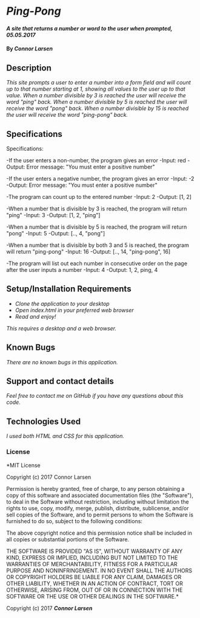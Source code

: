 # _Ping-Pong_

#### _A site that returns a number or word to the user when prompted, 05.05.2017_

#### By _**Connor Larsen**_

## Description

_This site prompts a user to enter a number into a form field and will count up to that number starting at 1, showing all values to the user up to that value. When a number divisible by 3 is reached the user will receive the word "ping" back. When a number divisible by 5 is reached the user will receive the word "pong" back. When a number divisible by 15 is reached the user will receive the word "ping-pong" back._

## Specifications

Specifications:

-If the user enters a non-number, the program gives an error
  -Input: red
  -Output: Error message: "You must enter a positive number"

-If the user enters a negative number, the program gives an error
  -Input: -2
  -Output: Error message: "You must enter a positive number"

-The program can count up to the entered number
  -Input: 2
  -Output: [1, 2]

-When a number that is divisible by 3 is reached, the program will return "ping"
  -Input: 3
  -Output: [1, 2, "ping"]

-When a number that is divisible by 5 is reached, the program will return "pong"
  -Input: 5
  -Output: [.., 4, "pong"]

-When a number that is divisible by both 3 and 5 is reached, the program will return "ping-pong"
    -Input: 16
    -Output: [.., 14, "ping-pong", 16]

-The program will list out each number in consecutive order on the page after the user inputs a number
  -Input: 4
  -Output: 1, 2, ping, 4

## Setup/Installation Requirements

* _Clone the application to your desktop_
* _Open index.html in your preferred web browser_
* _Read and enjoy!_

_This requires a desktop and a web browser._

## Known Bugs

_There are no known bugs in this application._

## Support and contact details

_Feel free to contact me on GitHub if you have any questions about this code._

## Technologies Used

_I used both HTML and CSS for this application._

### License

*MIT License

Copyright (c) 2017 Connor Larsen

Permission is hereby granted, free of charge, to any person obtaining a copy of this software and associated documentation files (the "Software"), to deal in the Software without restriction, including without limitation the rights to use, copy, modify, merge, publish, distribute, sublicense, and/or sell copies of the Software, and to permit persons to whom the Software is furnished to do so, subject to the following conditions:

The above copyright notice and this permission notice shall be included in all copies or substantial portions of the Software.

THE SOFTWARE IS PROVIDED "AS IS", WITHOUT WARRANTY OF ANY KIND, EXPRESS OR IMPLIED, INCLUDING BUT NOT LIMITED TO THE WARRANTIES OF MERCHANTABILITY, FITNESS FOR A PARTICULAR PURPOSE AND NONINFRINGEMENT. IN NO EVENT SHALL THE AUTHORS OR COPYRIGHT HOLDERS BE LIABLE FOR ANY CLAIM, DAMAGES OR OTHER LIABILITY, WHETHER IN AN ACTION OF CONTRACT, TORT OR OTHERWISE, ARISING FROM, OUT OF OR IN CONNECTION WITH THE SOFTWARE OR THE USE OR OTHER DEALINGS IN THE SOFTWARE.*

Copyright (c) 2017 **_Connor Larsen_**
